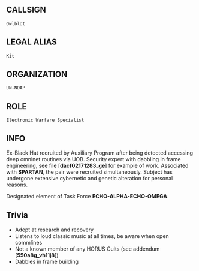 ## CALLSIGN

	Owlblot

## LEGAL ALIAS

	Kit

## ORGANIZATION

	UN-NDAP

## ROLE

	Electronic Warfare Specialist

## INFO

Ex-Black Hat recruited by Auxiliary Program after being detected accessing deep omninet routines via UOB.  Security expert with dabbling in frame engineering, see file [**dacf02171283_ge**] for example of work.  Associated with **SPARTAN**, the pair were recruited simultaneously.  Subject has undergone extensive cybernetic and genetic alteration for personal reasons.

Designated element of Task Force **ECHO-ALPHA-ECHO-OMEGA**.

## Trivia

- Adept at research and recovery
- Listens to loud classic music at all times, be aware when open commlines
- Not a known member of any HORUS Cults (see addendum [**550a8g_vh11j8**])
- Dabbles in frame building